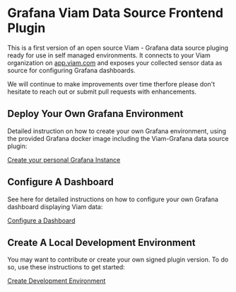 # Grafana Viam Data Source Frontend Plugin

This is a first version of an open source Viam - Grafana data source pluging ready for use in self managed environments.
It connects to your Viam organization on [app.viam.com](https://app.viam.com) and exposes your collected sensor data as source for configuring Grafana dashboards.

We will continue to make improvements over time therfore please don't hesitate to reach out or submit pull requests with enhancements.

## Deploy Your Own Grafana Environment
Detailed instruction on how to create your own Grafana environment, using the provided Grafana docker image including the Viam-Grafana data source plugin: 

[Create your personal Grafana Instance](docs/README.md)

## Configure A Dashboard
See here for detailed instructions on how to configure your own Grafana dashboard displaying Viam data: 

[Configure a Dashboard](docs/configure-dashboard.md)

## Create A Local Development Environment
You may want to contribute or create your own signed plugin version. To do so, use these instructions to get started:

[Create Development Environment](docs/dev-environment.md)


